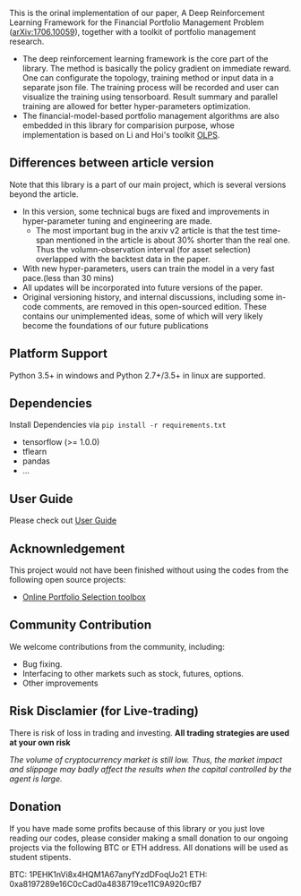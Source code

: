 This is the orinal implementation of our paper, A Deep Reinforcement Learning Framework for the Financial Portfolio Management Problem ([arXiv:1706.10059](https://arxiv.org/abs/1706.10059)), together with a toolkit of portfolio management research.

* The deep reinforcement learning framework is the core part of the library.
The method is basically the policy gradient on immediate reward.
 One can configurate the topology, training method or input data in a separate json file. The training process will be recorded and user can visualize the training using tensorboard.
Result summary and parallel training are allowed for better hyper-parameters optimization.
* The financial-model-based portfolio management algorithms are also embedded in this library for comparision purpose, whose implementation is based on Li and Hoi's toolkit [OLPS](https://github.com/OLPS/OLPS).

## Differences between article version
Note that this library is a part of our main project, which is several versions beyond the article.

* In this version, some technical bugs are fixed and improvements in hyper-parameter tuning and engineering are made.
  * The most important bug in the arxiv v2 article is that the test time-span mentioned in the article is about 30% shorter than the real one. Thus the volumn-observation interval (for asset selection) overlapped with the backtest data in the paper.
* With new hyper-parameters, users can train the model in a very fast pace.(less than 30 mins)
* All updates will be incorporated into future versions of the paper.
* Original versioning history,  and internal discussions, including some in-code comments, are removed in this open-sourced edition. These contains our unimplemented ideas, some of which will very likely become the foundations of our future publications

## Platform Support
Python 3.5+ in windows and Python 2.7+/3.5+ in linux are supported.

## Dependencies
Install Dependencies via `pip install -r requirements.txt`

* tensorflow (>= 1.0.0)
* tflearn
* pandas
* ...

## User Guide
Please check out [User Guide](user_guide.md)


## Acknownledgement
This project would not have been finished without using the codes from the following open source projects:
* [Online Portfolio Selection toolbox](https://github.com/OLPS/OLPS)

## Community Contribution
We welcome contributions from the community, including:
* Bug fixing.
* Interfacing to other markets such as stock, futures, options.
* Other improvements

## Risk Disclamier (for Live-trading)

There is risk of loss in trading and investing. **All trading strategies are used at your own risk**

*The volume of cryptocurrency market is still low. Thus, the market impact and slippage may badly affect the results when the capital controlled by the agent is large.*

## Donation
If you have made some profits because of this library or you just love reading our codes, please consider making a small donation to our ongoing projects via the following BTC or ETH address. All donations will be used as student stipents. 

BTC: 1PEHK1nVi8x4HQM1A67anyfYzdDFoqUo21
ETH: 0xa8197289e16C0cCad0a4838719ce11C9A920cfB7
